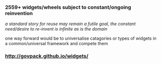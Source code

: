 ### 2559+ widgets/wheels subject to constant/ongoing reinvention

_a standard story for reuse may remain a futile goal, the constant need/desire to re-invent is infinite as is the domain_

one way forward would be to universalise catagories or types of widgets 
in a common/universal framework and compete them

### http://govpack.github.io/widgets/


